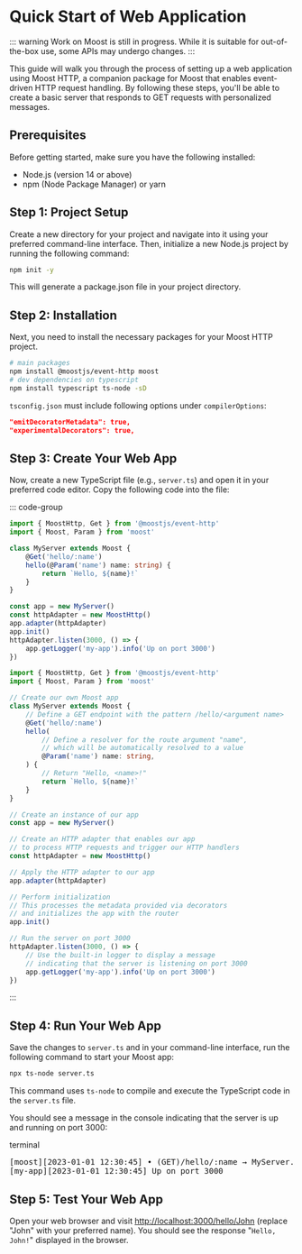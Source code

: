 # Quick Start of Web Application

::: warning
Work on Moost is still in progress. While it is suitable for out-of-the-box use, some APIs may undergo changes.
:::

This guide will walk you through the process of setting up a web application using Moost HTTP,
a companion package for Moost that enables event-driven HTTP request handling.
By following these steps, you'll be able to create a basic server that responds to GET requests with personalized messages.

## Prerequisites
Before getting started, make sure you have the following installed:

-   Node.js (version 14 or above)
-   npm (Node Package Manager) or yarn

## Step 1: Project Setup

Create a new directory for your project and navigate into it using your preferred command-line interface.
Then, initialize a new Node.js project by running the following command:

```bash
npm init -y
```

This will generate a package.json file in your project directory.

## Step 2: Installation
Next, you need to install the necessary packages for your Moost HTTP project.
```bash
# main packages
npm install @moostjs/event-http moost
# dev dependencies on typescript
npm install typescript ts-node -sD
```

`tsconfig.json` must include following options under `compilerOptions`:

```json
"emitDecoratorMetadata": true,
"experimentalDecorators": true,
```

## Step 3: Create Your Web App
Now, create a new TypeScript file (e.g., `server.ts`) and open it in your preferred code editor.
Copy the following code into the file:

::: code-group
```ts [server.ts]
import { MoostHttp, Get } from '@moostjs/event-http'
import { Moost, Param } from 'moost'

class MyServer extends Moost {
    @Get('hello/:name')
    hello(@Param('name') name: string) {
        return `Hello, ${name}!`
    }
}

const app = new MyServer()
const httpAdapter = new MoostHttp()
app.adapter(httpAdapter)
app.init()
httpAdapter.listen(3000, () => {
    app.getLogger('my-app').info('Up on port 3000')
})
```
```ts [server.ts (with comments)]
import { MoostHttp, Get } from '@moostjs/event-http'
import { Moost, Param } from 'moost'

// Create our own Moost app
class MyServer extends Moost {
    // Define a GET endpoint with the pattern /hello/<argument name>
    @Get('hello/:name')
    hello(
        // Define a resolver for the route argument "name",
        // which will be automatically resolved to a value
        @Param('name') name: string,
    ) {
        // Return "Hello, <name>!"
        return `Hello, ${name}!`
    }
}

// Create an instance of our app
const app = new MyServer()

// Create an HTTP adapter that enables our app
// to process HTTP requests and trigger our HTTP handlers
const httpAdapter = new MoostHttp()

// Apply the HTTP adapter to our app
app.adapter(httpAdapter)

// Perform initialization
// This processes the metadata provided via decorators
// and initializes the app with the router
app.init()

// Run the server on port 3000
httpAdapter.listen(3000, () => {
    // Use the built-in logger to display a message
    // indicating that the server is listening on port 3000
    app.getLogger('my-app').info('Up on port 3000')
})
```
:::

## Step 4: Run Your Web App
Save the changes to `server.ts` and in your command-line interface, run the following command to start your Moost app:

```bash
npx ts-node server.ts
```
This command uses `ts-node` to compile and execute the TypeScript code in the `server.ts` file.

You should see a message in the console indicating that the server is up and running on port 3000:


<div class="language-terminal">
<span class="lang">terminal</span>
<pre>
<span class="info">[moost][2023-01-01 12:30:45] • <span class="cyan">(GET)</span>/hello/:name → MyServer.<span class="cyan">hello</span>()</span>
<span class="info">[my-app][2023-01-01 12:30:45] Up on port 3000</span>
</pre>
</div>

## Step 5: Test Your Web App
Open your web browser and visit [http://localhost:3000/hello/John](http://localhost:3000/hello/John) (replace "John" with your preferred name).
You should see the response "`Hello, John!`" displayed in the browser.
